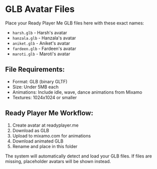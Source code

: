 # GLB Avatar Files

Place your Ready Player Me GLB files here with these exact names:

- `harsh.glb` - Harsh's avatar
- `hanzala.glb` - Hanzala's avatar  
- `aniket.glb` - Aniket's avatar
- `fardeen.glb` - Fardeen's avatar
- `maroti.glb` - Maroti's avatar

## File Requirements:
- Format: GLB (binary GLTF)
- Size: Under 5MB each
- Animations: Include idle, wave, dance animations from Mixamo
- Textures: 1024x1024 or smaller

## Ready Player Me Workflow:
1. Create avatar at readyplayer.me
2. Download as GLB
3. Upload to mixamo.com for animations
4. Download animated GLB
5. Rename and place in this folder

The system will automatically detect and load your GLB files. If files are missing, placeholder avatars will be shown instead.
